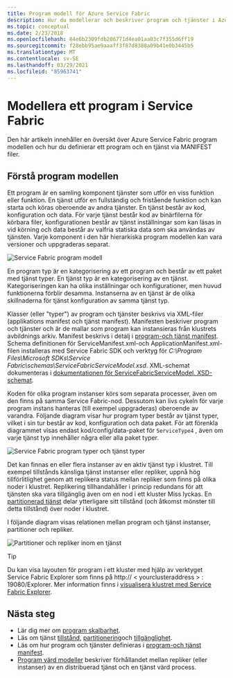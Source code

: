 ```yaml
---
title: Program modell för Azure Service Fabric
description: Hur du modellerar och beskriver program och tjänster i Azure Service Fabric med hjälp av MANIFEST filer för program och tjänster.
ms.topic: conceptual
ms.date: 2/23/2018
ms.openlocfilehash: 84e6b2309fdb206771d4ea01aa03c7f355d6ff19
ms.sourcegitcommit: f28ebb95ae9aaaff3f87d8388a09b41e0b3445b5
ms.translationtype: MT
ms.contentlocale: sv-SE
ms.lasthandoff: 03/29/2021
ms.locfileid: "85963741"
---
```

# <a name="model-an-application-in-service-fabric"></a>Modellera ett program i Service Fabric
Den här artikeln innehåller en översikt över Azure Service Fabric program modellen och hur du definierar ett program och en tjänst via MANIFEST filer.

## <a name="understand-the-application-model"></a>Förstå program modellen
Ett program är en samling komponent tjänster som utför en viss funktion eller funktion. En tjänst utför en fullständig och fristående funktion och kan starta och köras oberoende av andra tjänster.  En tjänst består av kod, konfiguration och data. För varje tjänst består kod av binärfilerna för körbara filer, konfigurationen består av tjänst inställningar som kan läsas in vid körning och data består av valfria statiska data som ska användas av tjänsten. Varje komponent i den här hierarkiska program modellen kan vara versioner och uppgraderas separat.

![Service Fabric program modell][appmodel-diagram]

En program typ är en kategorisering av ett program och består av ett paket med tjänst typer. En tjänst typ är en kategorisering av en tjänst. Kategoriseringen kan ha olika inställningar och konfigurationer, men huvud funktionerna förblir desamma. Instanserna av en tjänst är de olika skillnaderna för tjänst konfiguration av samma tjänst typ.  

Klasser (eller "typer") av program och tjänster beskrivs via XML-filer (applikations manifest och tjänst manifest).  Manifesten beskriver program och tjänster och är de mallar som program kan instansieras från klustrets avbildnings arkiv.  Manifest beskrivs i detalj i [program-och tjänst manifest](service-fabric-application-and-service-manifests.md). Schema definitionen för ServiceManifest.xml-och ApplicationManifest.xml-filen installeras med Service Fabric SDK och verktyg för *C:\Program Files\Microsoft SDKs\Service Fabric\schemas\ServiceFabricServiceModel.xsd*. XML-schemat dokumenteras i [dokumentationen för ServiceFabricServiceModel. XSD-schemat](service-fabric-service-model-schema.md).

Koden för olika program instanser körs som separata processer, även om den finns på samma Service Fabric-nod. Dessutom kan livs cykeln för varje program instans hanteras (till exempel uppgraderas) oberoende av varandra. Följande diagram visar hur program typer består av tjänst typer, vilket i sin tur består av kod, konfiguration och data paket. För att förenkla diagrammet visas endast kod/config/data-paket för `ServiceType4` , även om varje tjänst typ innehåller några eller alla paket typer.

![Service Fabric program typer och tjänst typer][cluster-imagestore-apptypes]

Det kan finnas en eller flera instanser av en aktiv tjänst typ i klustret. Till exempel tillstånds känsliga tjänst instanser eller repliker, uppnå hög tillförlitlighet genom att replikera status mellan repliker som finns på olika noder i klustret. Replikering tillhandahåller i princip redundans för att tjänsten ska vara tillgänglig även om en nod i ett kluster Miss lyckas. En [partitionerad tjänst](service-fabric-concepts-partitioning.md) delar ytterligare sitt tillstånd (och åtkomst mönster till detta tillstånd) över noder i klustret.

I följande diagram visas relationen mellan program och tjänst instanser, partitioner och repliker.

![Partitioner och repliker inom en tjänst][cluster-application-instances]

> [!TIP]
> Du kan visa layouten för program i ett kluster med hjälp av verktyget Service Fabric Explorer som finns på http:// &lt; yourclusteraddress &gt; : 19080/Explorer. Mer information finns i [visualisera klustret med Service Fabric Explorer](service-fabric-visualizing-your-cluster.md).
> 
> 


## <a name="next-steps"></a>Nästa steg
- Lär dig mer om [program skalbarhet](service-fabric-concepts-scalability.md).
- Läs om tjänst [tillstånd](service-fabric-concepts-state.md), [partitionering](service-fabric-concepts-partitioning.md)och [tillgänglighet](service-fabric-availability-services.md).
- Läs om hur program och tjänster definieras i [program-och tjänst manifest](service-fabric-application-and-service-manifests.md).
- [Program värd modeller](service-fabric-hosting-model.md) beskriver förhållandet mellan repliker (eller instanser) av en distribuerad tjänst och en tjänst värd process.

<!--Image references-->
[appmodel-diagram]: ./media/service-fabric-application-model/application-model.png
[cluster-imagestore-apptypes]: ./media/service-fabric-application-model/cluster-imagestore-apptypes.png
[cluster-application-instances]: media/service-fabric-application-model/cluster-application-instances.png



